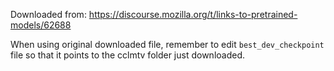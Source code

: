Downloaded from: https://discourse.mozilla.org/t/links-to-pretrained-models/62688

When using original downloaded file, remember to edit `best_dev_checkpoint` file so that it points to the cclmtv folder just downloaded.
